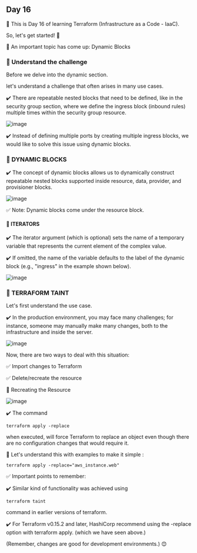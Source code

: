## Day 16

🔖 This is Day 16 of learning Terraform (Infrastructure as a Code - IaaC).

So, let's get started! 🔰

📌 An important topic has come up: Dynamic Blocks 

### 🚀 Understand the challenge

Before we delve into the dynamic section.

let's understand a challenge that often arises in many use cases.

✔️ There are repeatable nested blocks that need to be defined, like in the security group section, where we define the ingress block (inbound rules) multiple times within the security group resource.

![image](https://github.com/sahdevgrover/terraform-basic-to-advanced-resources/assets/132704247/0d7222da-5f93-40d5-8f90-906150a7c5b7)

✔️ Instead of defining multiple ports by creating multiple ingress blocks, we would like to solve this issue using dynamic blocks.

### 🚀 DYNAMIC BLOCKS

✔️ The concept of dynamic blocks allows us to dynamically construct repeatable nested blocks supported inside resource, data, provider, and provisioner blocks.

![image](https://github.com/sahdevgrover/terraform-basic-to-advanced-resources/assets/132704247/a5a5dad7-8851-45a4-8831-400aeb3e6f92)

✅ Note: Dynamic blocks come under the resource block.

#### 🚀 ITERATORS

✔️ The iterator argument (which is optional) sets the name of a temporary variable that represents the current element of the complex value.

✔️ If omitted, the name of the variable defaults to the label of the dynamic block (e.g., "ingress" in the example shown below).

![image](https://github.com/sahdevgrover/terraform-basic-to-advanced-resources/assets/132704247/b22b84c4-facf-4f29-93e5-425aede9df01)


### 🚀 TERRAFORM TAINT

Let's first understand the use case.

✔️ In the production environment, you may face many challenges; for instance, someone may manually make many changes, both to the infrastructure and inside the server.

![image](https://github.com/sahdevgrover/terraform-basic-to-advanced-resources/assets/132704247/7d4f4674-77f2-4b6a-a82f-4dd820899019)


Now, there are two ways to deal with this situation:

✅ Import changes to Terraform

✅ Delete/recreate the resource

🚀 Recreating the Resource

![image](https://github.com/sahdevgrover/terraform-basic-to-advanced-resources/assets/132704247/15681faf-f525-4751-a93c-ca206391b5c2)

✔️ The command
```
terraform apply -replace
```
when executed, will force Terraform to replace an object even though there are no configuration changes that would require it.

🔖 Let's understand this with examples to make it simple :
```
terraform apply -replace="aws_instance.web"
```
✅ Important points to remember:

✔️ Similar kind of functionality was achieved using
```
terraform taint
```
command in earlier versions of terraform.

✔️ For Terraform v0.15.2 and later, HashiCorp recommend using the -replace option with terraform apply.
(which we have seen above.)

(Remember, changes are good for development environments.) 😊

